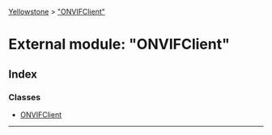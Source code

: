 [Yellowstone](../README.md) > ["ONVIFClient"](../modules/_onvifclient_.md)

# External module: "ONVIFClient"

## Index

### Classes

* [ONVIFClient](../classes/_onvifclient_.onvifclient.md)

---

